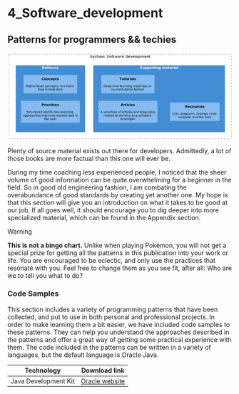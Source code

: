 # 4_Software_development

## Patterns for programmers && techies

![Section structure: Software development ><](./section_structure.png)

Plenty of source material exists out there for developers. Admittedly, a lot of those books are more factual than this one will ever be.

During my time coaching less experienced people, I noticed that the sheer volume of good information can be quite overwhelming for
a beginner in the field. So in good old engineering fashion, I am combating the overabundance of good standards by creating yet another one.
My hope is that this section will give you an introduction on what it takes to be good at our job.
If all goes well, it should encourage you to dig deeper into more specialized material, which can be found in the Appendix section.

> [!WARNING]
> **This is not a bingo chart.** Unlike when playing Pokémon, you will not get a special prize for getting all the patterns in this publication into your work or life.
> You are encouraged to be eclectic, and only use the practices that resonate with you. Feel free to change them as you see fit, after all:
> Who are we to tell you what to do?


### Code Samples

This section includes a variety of programming patterns that have been collected, and put to use
in both personal and professional projects. In order to make learning them a bit easier, we have included
code samples to these patterns. They can help you understand the approaches described in the patterns and offer
a great way of getting some practical experience with them. The code included in the patterns can be written in a variety of languages, but
the default language is Oracle Java.

| Technology           | Download link                                                                    |
|----------------------|----------------------------------------------------------------------------------|
| Java Development Kit | [Oracle website](https://www.oracle.com/java/technologies/javase-downloads.html) |
